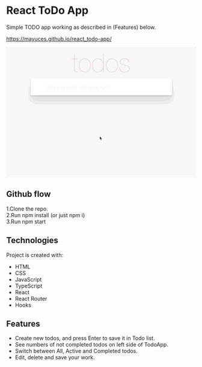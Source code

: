 # React ToDo App

Simple TODO app working as described in (Features) below.

https://mayuces.github.io/react_todo-app/

![todoapp](./description/todoapp.gif)

## Github flow
1.Clone the repo.  
2.Run npm install (or just npm i)  
3.Run npm start  
## Technologies
Project is created with:
* HTML
* CSS
* JavaScript
* TypeScript
* React
* React Router
* Hooks

## Features
* Create new todos, and press Enter to save it in Todo list.
* See numbers of not completed todos on left side of TodoApp.
* Switch between All, Active and Completed todos.
* Edit, delete and save your work.

